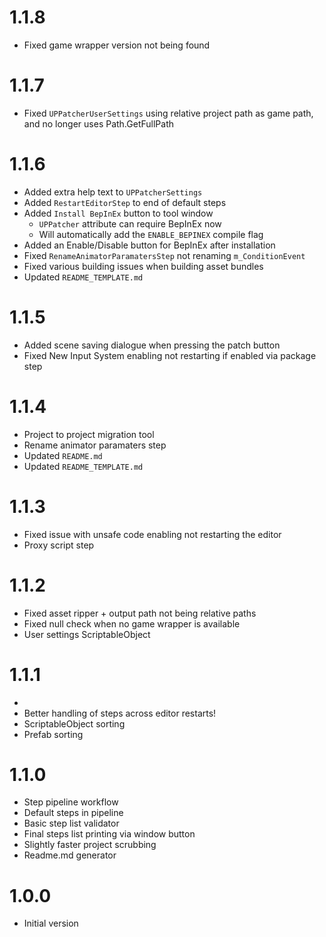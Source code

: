 ﻿# 1.1.8

- Fixed game wrapper version not being found

# 1.1.7

- Fixed `UPPatcherUserSettings` using relative project path as game path, and no longer uses Path.GetFullPath

# 1.1.6

- Added extra help text to `UPPatcherSettings`
- Added `RestartEditorStep` to end of default steps
- Added `Install BepInEx` button to tool window
  - `UPPatcher` attribute can require BepInEx now
  - Will automatically add the `ENABLE_BEPINEX` compile flag
- Added an Enable/Disable button for BepInEx after installation
- Fixed `RenameAnimatorParamatersStep` not renaming `m_ConditionEvent`
- Fixed various building issues when building asset bundles
- Updated `README_TEMPLATE.md`

# 1.1.5

- Added scene saving dialogue when pressing the patch button
- Fixed New Input System enabling not restarting if enabled via package step

# 1.1.4

- Project to project migration tool
- Rename animator paramaters step
- Updated `README.md`
- Updated `README_TEMPLATE.md`

# 1.1.3

- Fixed issue with unsafe code enabling not restarting the editor
- Proxy script step

# 1.1.2

- Fixed asset ripper + output path not being relative paths
- Fixed null check when no game wrapper is available
- User settings ScriptableObject

# 1.1.1
- 
- Better handling of steps across editor restarts!
- ScriptableObject sorting
- Prefab sorting

# 1.1.0

- Step pipeline workflow
- Default steps in pipeline
- Basic step list validator
- Final steps list printing via window button
- Slightly faster project scrubbing
- Readme.md generator

# 1.0.0

- Initial version